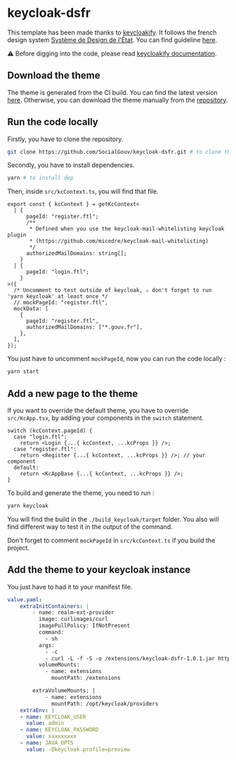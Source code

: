 # keycloak-dsfr

This template has been made thanks to [keycloakify](https://github.com/InseeFrLab/keycloakify). It follows the french design system [Système de Design de l'État](https://www.systeme-de-design.gouv.fr/). You can find guideline [here](https://gouvfr.atlassian.net/wiki/spaces/DB/overview?homepageId=145359476).

:warning: Before digging into the code, please read [keycloakify documentation](https://www.keycloakify.dev/).

## Download the theme

The theme is generated from the CI build. You can find the latest version [here](https://github.com/SocialGouv/keycloak-dsfr/releases/latest/download/keycloak-theme.jar). Otherwise, you can download the theme manually from the [repository](https://github.com/SocialGouv/keycloak-dsfr/releases).

## Run the code locally

Firstly, you have to clone the repository.

```sh
git clone https://github.com/SocialGouv/keycloak-dsfr.git # to clone the reposiroy
```

Secondly, you have to install dependencies.

```sh
yarn # to install dep
```

Then, inside `src/kcContext.ts`, you will find that file.

```tsx
export const { kcContext } = getKcContext<
  | {
      pageId: "register.ftl";
      /**
       * Defined when you use the keycloak-mail-whitelisting keycloak plugin
       * (https://github.com/micedre/keycloak-mail-whitelisting)
       */
      authorizedMailDomains: string[];
    }
  | {
      pageId: "login.ftl";
    }
>({
  /* Uncomment to test outside of keycloak, ⚠️ don't forget to run 'yarn keycloak' at least once */
  // mockPageId: "register.ftl",
  mockData: [
    {
      pageId: "register.ftl",
      authorizedMailDomains: ["*.gouv.fr"],
    },
  ],
});
```

You just have to uncomment `mockPageId`, now you can run the code locally :

```sh
yarn start
```

## Add a new page to the theme

If you want to override the default theme, you have to override `src/KcApp.tsx`, by adding your components in the `switch` statement.

```tsx
switch (kcContext.pageId) {
  case "login.ftl":
    return <Login {...{ kcContext, ...kcProps }} />;
  case "register.ftl":
    return <Register {...{ kcContext, ...kcProps }} />; // your component
  default:
    return <KcAppBase {...{ kcContext, ...kcProps }} />;
}
```

To build and generate the theme, you need to run :

```sh
yarn keycloak
```

You will find the build in the `./build_keycloak/target` folder. You also will find different way to test it in the output of the command.

Don't forget to comment `mockPageId` in `src/kcContext.ts` if you build the project.

## Add the theme to your keycloak instance

You just have to had it to your manifest file.

```yaml
value.yaml:
    extraInitContainers: |
        - name: realm-ext-provider
          image: curlimages/curl
          imagePullPolicy: IfNotPresent
          command:
            - sh
          args:
            - -c
            - curl -L -f -S -o /extensions/keycloak-dsfr-1.0.1.jar https://github.com/SocialGouv/keycloak-dsfr/releases/latest/download/keycloak-theme.jar
          volumeMounts:
            - name: extensions
              mountPath: /extensions

        extraVolumeMounts: |
            - name: extensions
              mountPath: /opt/keycloak/providers
    extraEnv: |
    - name: KEYCLOAK_USER
      value: admin
    - name: KEYCLOAK_PASSWORD
      value: xxxxxxxxx
    - name: JAVA_OPTS
      value: -Dkeycloak.profile=preview
```

